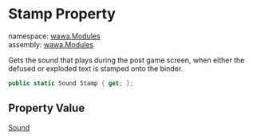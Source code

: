 # Stamp Property

namespace: [wawa\.Modules](../../wawa.Modules.md)<br />
assembly: [wawa\.Modules](../../../wawa.Modules.md)

Gets the sound that plays during the post game screen, when either the defused
or exploded text is stamped onto the binder\.

```csharp
public static Sound Stamp { get; };
```

## Property Value

[Sound](../../../wawa.Modules/wawa.Modules/Sound.md)

